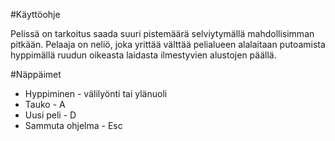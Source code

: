 #Käyttöohje

Pelissä on tarkoitus saada suuri pistemäärä selviytymällä mahdollisimman pitkään.
Pelaaja on neliö, joka yrittää välttää pelialueen alalaitaan putoamista hyppimällä ruudun oikeasta laidasta ilmestyvien alustojen päällä.

#Näppäimet
* Hyppiminen - välilyönti tai ylänuoli
* Tauko - A
* Uusi peli - D
* Sammuta ohjelma - Esc
